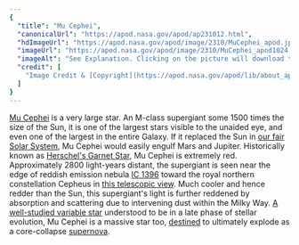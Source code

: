 ```yaml
---
{
  "title": "Mu Cephei",
  "canonicalUrl": "https://apod.nasa.gov/apod/ap231012.html",
  "hdImageUrl": "https://apod.nasa.gov/apod/image/2310/MuCephei_apod.jpg",
  "imageUrl": "https://apod.nasa.gov/apod/image/2310/MuCephei_apod1024.jpg",
  "imageAlt": "See Explanation. Clicking on the picture will download the highest resolution version available.",
  "credit": [
    "Image Credit & [Copyright](https://apod.nasa.gov/apod/lib/about_apod.html#srapply): [David Cruz](https://www.instagram.com/astro.midnight/)"
  ]
}
---
```


[Mu Cephei](https://en.wikipedia.org/wiki/Mu_Cephei) is a very large star. An M-class supergiant some 1500 times the size of the Sun, it is one of the largest stars visible to the unaided eye, and even one of the largest in the entire Galaxy. If it replaced the Sun in [our fair Solar System](https://science.nasa.gov/solar-system/), Mu Cephei would easily engulf Mars and Jupiter. Historically known as [Herschel's Garnet Star](http://stars.astro.illinois.edu/sow/garnet.html), Mu Cephei is extremely red. Approximately 2800 light-years distant, the supergiant is seen near the edge of reddish emission nebula [IC 1396](https://apod.nasa.gov/apod/ap120805.html) toward the royal northern constellation Cepheus in [this telescopic view](https://www.instagram.com/p/CyN-h9SoIeO/). Much cooler and hence redder than the Sun, this supergiant's light is further reddened by absorption and scattering due to intervening dust within the Milky Way. [A well-studied variable star](https://www.aavso.org/vsots_mucep) understood to be in a late phase of stellar evolution, Mu Cephei is a massive star too, [destined](https://arxiv.org/abs/1410.8721) to ultimately explode as a core-collapse [supernova](https://apod.nasa.gov/apod/ap231011.html).

